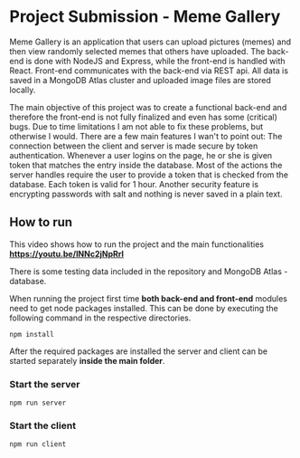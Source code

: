# Project Submission - Meme Gallery

Meme Gallery is an application that users can upload pictures (memes) and then view randomly selected memes that others have uploaded. The back-end is done with NodeJS and Express, while the front-end is handled with React. Front-end communicates with the back-end via REST api. All data is saved in a MongoDB Atlas cluster and uploaded image files are stored locally.

The main objective of this project was to create a functional back-end and therefore the front-end is not fully finalized and even has some (critical) bugs. Due to time limitations I am not able to fix these problems, but otherwise I would. There are a few main features I wan't to point out: The connection between the client and server is made secure by token authentication. Whenever a user logins on the page, he or she is given token that matches the entry inside the database. Most of the actions the server handles require the user to provide a token that is checked from the database. Each token is valid for 1 hour. Another security feature is encrypting passwords with salt and nothing is never saved in a plain text.

## How to run

This video shows how to run the project and the main functionalities **https://youtu.be/INNc2jNpRrI**

There is some testing data included in the repository and MongoDB Atlas -database.

When running the project first time **both back-end and front-end** modules need to get node packages installed. This can be done by executing the following command in the respective directories.
```
npm install
```

After the required packages are installed the server and client can be started separately **inside the main folder**.

### Start the server
```
npm run server
```

### Start the client

```
npm run client
```
